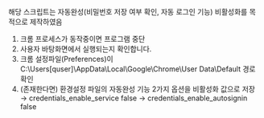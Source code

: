 해당 스크립트는 자동완성(비밀번호 저장 여부 확인, 자동 로그인 기능) 비활성화를 목적으로 제작하였음
1) 크롬 프로세스가 동작중이면 프로그램 중단
2) 사용자 바탕화면에서 실행되는지 확인합니다.
3) 크롬 설정파일(Preferences)이 C:\Users\[quser]\AppData\Local\Google\Chrome\User Data\Default 경로 확인
4) (존재한다면) 환경설정 파일의 자동완성 기능 2가지 옵션을 비활성화 값으로 저장
    → credentials_enable_service false
    → credentials_enable_autosignin false